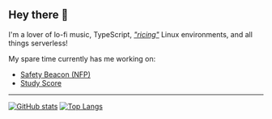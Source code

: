 ## Hey there 👋

I'm a lover of lo-fi music, TypeScript, *["ricing"](https://www.reddit.com/r/unixporn)* Linux environments, and all things serverless!

My spare time currently has me working on:
- [Safety Beacon (NFP)](https://github.com/safetybeacon)
- [Study Score](https://studyscore.app)

---

[![GitHub stats](https://github-readme-stats.vercel.app/api?username=tobyscott25&theme=material-palenight&hide_border=true&count_private=true&include_all_commits=true&show_icons=true&include_all_commits=true&hide_rank=true)](https://github.com/anuraghazra/github-readme-stats)
[![Top Langs](https://github-readme-stats.vercel.app/api/top-langs/?username=tobyscott25&theme=material-palenight&hide_border=true&layout=compact&langs_count=8&size_weight=0.5&count_weight=0.5&hide=html,vue)](https://github.com/anuraghazra/github-readme-stats)
